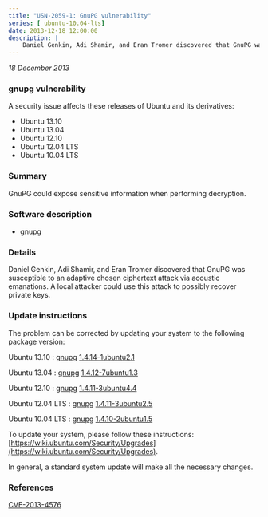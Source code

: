 ```yaml
---
title: "USN-2059-1: GnuPG vulnerability"
series: [ ubuntu-10.04-lts]
date: 2013-12-18 12:00:00
description: |
    Daniel Genkin, Adi Shamir, and Eran Tromer discovered that GnuPG was susceptible to an adaptive chosen ciphertext attack via acoustic emanations. A local attacker could use this attack to possibly recover private keys. 
--- 
```

 
 

*18 December 2013*

### gnupg vulnerability

A security issue affects these releases of Ubuntu and its derivatives:

* Ubuntu 13.10
* Ubuntu 13.04
* Ubuntu 12.10
* Ubuntu 12.04 LTS
* Ubuntu 10.04 LTS

### Summary

GnuPG could expose sensitive information when performing decryption. 

### Software description

* gnupg 

### Details

Daniel Genkin, Adi Shamir, and Eran Tromer discovered that GnuPG was susceptible to an adaptive chosen ciphertext attack via acoustic emanations. A local attacker could use this attack to possibly recover private keys. 

### Update instructions

The problem can be corrected by updating your system to the following package version:

Ubuntu 13.10
 : [gnupg](https://launchpad.net/ubuntu/+source/gnupg) <span> [1.4.14-1ubuntu2.1](https://launchpad.net/ubuntu/+source/gnupg/1.4.14-1ubuntu2.1) </span> 

Ubuntu 13.04
 : [gnupg](https://launchpad.net/ubuntu/+source/gnupg) <span> [1.4.12-7ubuntu1.3](https://launchpad.net/ubuntu/+source/gnupg/1.4.12-7ubuntu1.3) </span> 

Ubuntu 12.10
 : [gnupg](https://launchpad.net/ubuntu/+source/gnupg) <span> [1.4.11-3ubuntu4.4](https://launchpad.net/ubuntu/+source/gnupg/1.4.11-3ubuntu4.4) </span> 

Ubuntu 12.04 LTS
 : [gnupg](https://launchpad.net/ubuntu/+source/gnupg) <span> [1.4.11-3ubuntu2.5](https://launchpad.net/ubuntu/+source/gnupg/1.4.11-3ubuntu2.5) </span> 

Ubuntu 10.04 LTS
 : [gnupg](https://launchpad.net/ubuntu/+source/gnupg) <span> [1.4.10-2ubuntu1.5](https://launchpad.net/ubuntu/+source/gnupg/1.4.10-2ubuntu1.5) </span> 

To update your system, please follow these instructions: [https://wiki.ubuntu.com/Security/Upgrades](https://wiki.ubuntu.com/Security/Upgrades).

In general, a standard system update will make all the necessary changes. 

### References

 
 [CVE-2013-4576](http://people.ubuntu.com/~ubuntu-security/cve/CVE-2013-4576)
 

